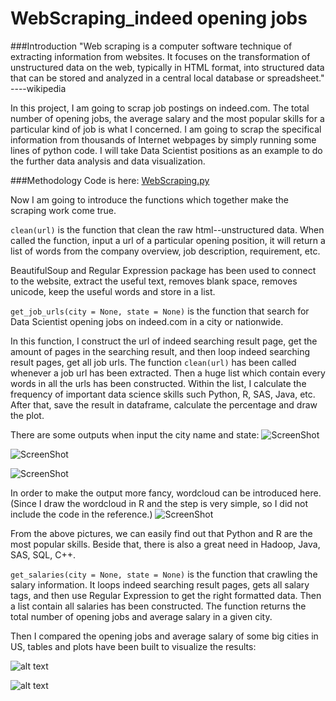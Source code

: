 # WebScraping_indeed opening jobs

###Introduction
"Web scraping is a computer software technique of extracting information from websites. It focuses on the transformation 
of unstructured data on the web, typically in HTML format, into structured data that can be stored 
and analyzed in a central local database or spreadsheet." ----wikipedia

In this project, I am going to scrap job postings on indeed.com. The total number of opening jobs, the average salary and
the most popular skills for a particular kind of job is what I concerned. I am going to scrap the specifical information from thousands of 
Internet webpages by simply running some lines of python code. I will take Data Scientist positions as an example to do the further
data analysis and data visualization.

###Methodology
Code is here: [WebScraping.py](https://github.com/LuqiY/WebScraping_indeed.com/blob/master/WebScraping.py)

Now I am going to introduce the functions which together make the scraping work come true.

`clean(url)` is the function that clean the raw html--unstructured data. When called the function, input a url of a particular
opening position, it will return a list of words from the company overview, job description, requirement, etc. 

BeautifulSoup and Regular Expression package has been used to connect to the website, extract the useful text, removes blank space, 
removes unicode, keep the useful words and store in a list.

`get_job_urls(city = None, state = None)` is the function that search for Data Scientist opening jobs on indeed.com in a city or 
nationwide.

In this function, I construct the url of indeed searching result page, get the amount of pages in the searching result, and then 
loop indeed searching result pages, get all job urls. The function `clean(url)` has been called whenever a job url has been extracted.
Then a huge list which contain every words in all the urls has been constructed. Within the list, I calculate the frequency of 
important data science skills such Python, R, SAS, Java, etc. After that, save the result in dataframe, calculate the percentage and
draw the plot.

There are some outputs when input the city name and state:
![ScreenShot](http://i4.tietuku.com/24d640c98b506744.png)


![ScreenShot](http://i4.tietuku.com/33847c778c45ff07.png)


![ScreenShot](http://i4.tietuku.com/9da8d66fd993fede.png)

In order to make the output more fancy, wordcloud can be introduced here. (Since I draw the wordcloud in R and the step is very simple,
so I did not include the code in the reference.)
![ScreenShot](http://i4.tietuku.com/c13cd226b79523f1.png)

From the above pictures, we can easily find out that Python and R are the most popular skills. Beside that, there is also a great need 
in Hadoop, Java, SAS, SQL, C++.


`get_salaries(city = None, state = None)` is the function that crawling the salary information. It loops indeed searching result pages, 
gets all salary tags, and then use Regular Expression to get the right formatted data. Then a list contain all salaries has been 
constructed. The function returns the total number of opening jobs and average salary in a given city.

Then I compared the opening jobs and average salary of some big cities in US, tables and plots have been built to visualize the results:

![alt text](http://i4.tietuku.com/d27442e4edf509d5.png)

![alt text](http://i4.tietuku.com/31b8ac90d536100a.png)











